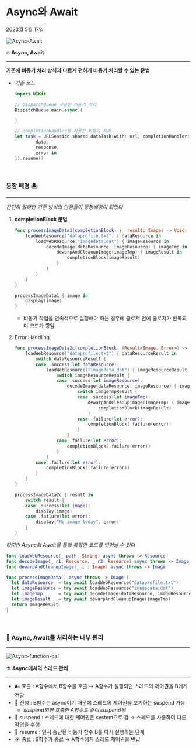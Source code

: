# Async와 Await

2023월 5월 17일

![Async-Await](image/Async-Await.png)

<aside>

🔥 **Async, Await**

---

**기존에 비동기 처리 방식과 다르게 편하게 비동기 처리할 수 있는 문법**

- *기존 코드*
    
    ```swift
    import UIKit
    
    // DispatchQueue 사용한 비동기 처리
    DispatchQueue.main.async {
    
    }
    
    // completionHandler를 사용한 비동기 처리
    let task = URLSession.shared.dataTask(with: url, completionHandler: { 
    		data, 
    		response, 
    		error in
    }).resume()
    ```
    
</aside>

<br>

### 등장 배경 🏝️

---

*간단히 말하면 기존 방식의 단점들이 등장배경이 되었다*

1. **completionBlock 문법**
    
    ```swift
    func processImageData1(completionBlock: (_ result: Image) -> Void) {
        loadWebResource("dataprofile.txt") { dataResource in
            loadWebResource("imagedata.dat") { imageResource in
                decodeImage(dataResource, imageResource) { imageTmp in
                    dewarpAndCleanupImage(imageTmp) { imageResult in
                        completionBlock(imageResult)
                    }
                }
            }
        }
    }
    
    processImageData1 { image in
        display(image)
    }
    ```
    
    - 비동기 작업을 연속적으로 실행해야 하는 경우에 클로저 안에 클로저가 반복되며 코드가 쌓임
2. Error Handling
    
    ```swift
    func processImageData2c(completionBlock: (Result<Image, Error>) -> Void) {
        loadWebResource("dataprofile.txt") { dataResourceResult in
            switch dataResourceResult {
            case .success(let dataResource):
                loadWebResource("imagedata.dat") { imageResourceResult in
                    switch imageResourceResult {
                    case .success(let imageResource):
                        decodeImage(dataResource, imageResource) { imageTmpResult in
                            switch imageTmpResult {
                            case .success(let imageTmp):
                                dewarpAndCleanupImage(imageTmp) { imageResult in
                                    completionBlock(imageResult)
                                }
                            case .failure(let error):
                                completionBlock(.failure(error))
                            }
                        }
                    case .failure(let error):
                        completionBlock(.failure(error))
                    }
                }
            case .failure(let error):
                completionBlock(.failure(error))
            }
        }
    }
    
    processImageData2c { result in
        switch result {
        case .success(let image):
            display(image)
        case .failure(let error):
            display("No image today", error)
        }
    }
    ```
    

*하지만 Async와 Await을 통해 복잡한 코드를 벗어날 수 있다*

```swift
func loadWebResource(_ path: String) async throws -> Resource
func decodeImage(_ r1: Resource, _ r2: Resource) async throws -> Image
func dewarpAndCleanupImage(_ i : Image) async throws -> Image

func processImageData() async throws -> Image {
  let dataResource  = try await loadWebResource("dataprofile.txt")
  let imageResource = try await loadWebResource("imagedata.dat")
  let imageTmp      = try await decodeImage(dataResource, imageResource)
  let imageResult   = try await dewarpAndCleanupImage(imageTmp)
  return imageResult
}
```
<br>

### **🍮 Async, Await를 처리하는 내부 원리**

---

![Async-function-call](image/Async-function-call.png)

<aside>

⚗️ **Async에서의 스레드 관리**

---

- 🌬️ 호출 : A함수에서 B함수를 호출 → A함수가 실행되던 스레드의 제어권을 B에게 전달
- 🚀 진행 : B함수는 async이기 때문에 스레드의 제어권을 포기하는 suspend 가능
    - *suspend되면 호출한 A함수도 같이 suspend됨*
- 🌊 suspend : 스레드에 대한 제어권은 system으로 감 → 스레드를 사용하여 다른 작업을 수행
- 💨 resume : 일시 중단된 비동기 함수 B를 다시 실행하는 단계
- ☀️ 종료 : B함수가 종료 → A함수에게 스레드 제어권을 반납
</aside>